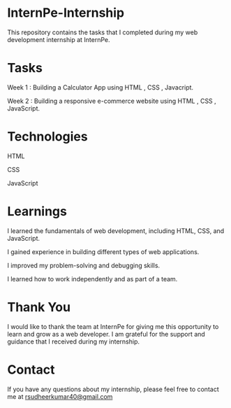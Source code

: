 # InternPe-Internship
This repository contains the tasks that I completed during my web development internship at InternPe.

# Tasks
Week 1 : Building a Calculator App using HTML , CSS , Javacript.

Week 2 : Building a responsive e-commerce website using HTML , CSS , JavaScript.

# Technologies
HTML 

CSS

JavaScript 

# Learnings
I learned the fundamentals of web development, including HTML, CSS, and JavaScript.

I gained experience in building different types of web applications.

I improved my problem-solving and debugging skills.

I learned how to work independently and as part of a team.

# Thank You 
I would like to thank the team at InternPe for giving me this opportunity to learn and grow as a web developer. I am grateful for the support and guidance that I received during my internship.

# Contact
If you have any questions about my internship, please feel free to contact me at rsudheerkumar40@gmail.com 

